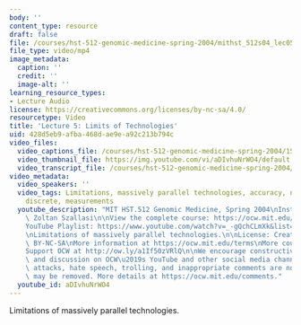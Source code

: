 ```yaml
---
body: ''
content_type: resource
draft: false
file: /courses/hst-512-genomic-medicine-spring-2004/mithst_512s04_lec05_360p_16_9.mp4
file_type: video/mp4
image_metadata:
  caption: ''
  credit: ''
  image-alt: ''
learning_resource_types:
- Lecture Audio
license: https://creativecommons.org/licenses/by-nc-sa/4.0/
resourcetype: Video
title: 'Lecture 5: Limits of Technologies'
uid: 428d5eb9-afba-468d-ae9e-a92c213b794c
video_files:
  video_captions_file: /courses/hst-512-genomic-medicine-spring-2004/1SR39ykDocofz5EsAP-bfW0Bpz6615h8d_transcript.webvtt
  video_thumbnail_file: https://img.youtube.com/vi/aDIvhuNrWO4/default.jpg
  video_transcript_file: /courses/hst-512-genomic-medicine-spring-2004/1SR39ykDocofz5EsAP-bfW0Bpz6615h8d_transcript.pdf
video_metadata:
  video_speakers: ''
  video_tags: Limitations, massively parallel technologies, accuracy, noise, continuous,
    discrete, measurements
  youtube_description: "MIT HST.512 Genomic Medicine, Spring 2004\nInstructor: Dr.\
    \ Zoltan Szallasi\n\nView the complete course: https://ocw.mit.edu/courses/hst-512-genomic-medicine-spring-2004/\n\
    YouTube Playlist: https://www.youtube.com/watch?v=_-gQchCLmXk&list=PLUl4u3cNGP613PJMNmRjAIdBr76goU1V5\n\
    \nLimitations of massively parallel technologies.\n\nLicense: Creative Commons\
    \ BY-NC-SA\nMore information at https://ocw.mit.edu/terms\nMore courses at https://ocw.mit.edu\n\
    Support OCW at http://ow.ly/a1If50zVRlQ\n\nWe encourage constructive comments\
    \ and discussion on OCW\u2019s YouTube and other social media channels. Personal\
    \ attacks, hate speech, trolling, and inappropriate comments are not allowed and\
    \ may be removed. More details at https://ocw.mit.edu/comments."
  youtube_id: aDIvhuNrWO4
---
```

Limitations of massively parallel technologies.